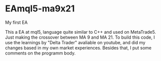 # EAmql5-ma9x21
My first EA 

This a EA at mql5, language quite similar to C++ and used on MetaTrade5. Just making the crossover between MA 9 and MA 21. 
To build this code, I use the learnings by "Delta Trader" avaliable on youtube, and did my changes based in my own market experiences. Besides that,
I put some comments on the programm body.
